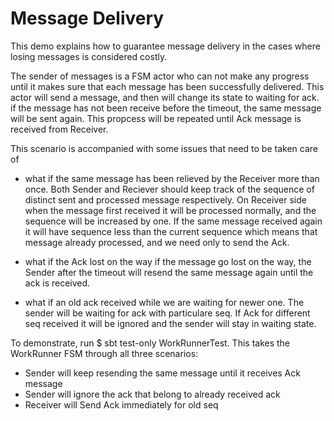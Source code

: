 Message Delivery
=========================
This demo explains how to guarantee message delivery in the cases where losing messages is considered costly.

 The sender of messages is a FSM actor who can not make any progress until it makes sure that each message has been successfully delivered.
 This actor will send a message, and then will change its state to waiting for ack. if the message has not been receive before the
 timeout, the same message will be sent again. This propcess will be repeated until Ack message is received from Receiver.

 This scenario is accompanied with some issues that need to be taken care of

   - what if the same message has been relieved by the Receiver more than once.
      Both Sender and Reciever should keep track of the sequence of distinct sent and processed message respectively. On Receiver side
      when the message first received it will be processed normally, and the sequence will be increased by one. If the same message received
      again it will have sequence less than the current sequence which means that message already processed, and we need only to
      send the Ack.
   - what if the Ack lost on the way
      if the message go lost on the way, the Sender after the timeout will resend the same message again until the ack is received.

   - what if an old ack received while we are waiting for newer one.
      The sender will be waiting for ack with particulare seq. If Ack for different seq received it will be ignored and the sender will
      stay in waiting state.




To demonstrate, run $ sbt test-only WorkRunnerTest. This takes the WorkRunner FSM through all three scenarios:

- Sender will keep resending the same message until it receives Ack message
- Sender will ignore the ack that belong to already received ack
- Receiver will Send Ack immediately for old seq